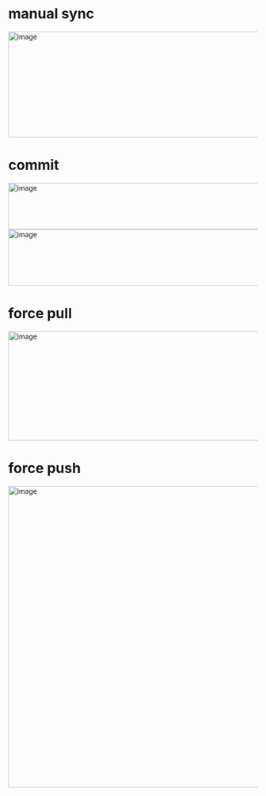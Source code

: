 # manual sync

<img width="547" height="214" alt="image" src="https://github.com/user-attachments/assets/f0a63c4e-6453-4d2a-9504-98d37c37280e" />

# commit

<img width="528" height="94" alt="image" src="https://github.com/user-attachments/assets/39b3711c-993a-4d22-9a30-afb2cbe1a635" />

<img width="1288" height="114" alt="image" src="https://github.com/user-attachments/assets/e53c9391-2c4a-4e56-9aaf-f204a912b4d5" />

# force pull

<img width="721" height="221" alt="image" src="https://github.com/user-attachments/assets/0bad6530-1e9d-4744-b04b-70f672278d7f" />

# force push

<img width="895" height="610" alt="image" src="https://github.com/user-attachments/assets/d05b16f4-75b3-40aa-a79b-c1b2378ee553" />


